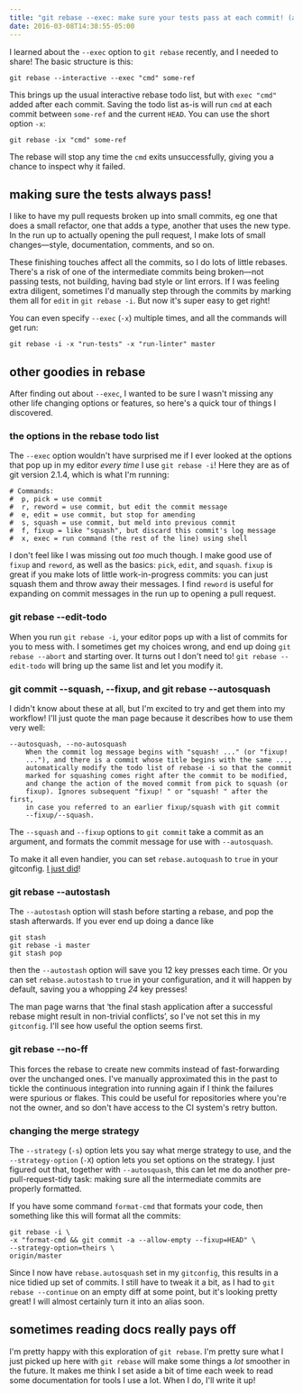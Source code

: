 ```yaml
---
title: "git rebase --exec: make sure your tests pass at each commit! (and other rebase goodies)"
date: 2016-03-08T14:38:55-05:00
---
```



I learned about the `--exec` option to `git rebase` recently, and I needed to
share! The basic structure is this:

~~~
git rebase --interactive --exec "cmd" some-ref
~~~

This brings up the usual interactive rebase todo list, but with `exec "cmd"`
added after each commit. Saving the todo list as-is will run `cmd` at each
commit between `some-ref` and the current `HEAD`. You can use the short option
`-x`:

~~~
git rebase -ix "cmd" some-ref
~~~

The rebase will stop any time the `cmd` exits unsuccessfully, giving you a
chance to inspect why it failed.


## making sure the tests always pass!

I like to have my pull requests broken up into small commits, eg one that does
a small refactor, one that adds a type, another that uses the new type. In the
run up to actually opening the pull request, I make lots of small
changes—style, documentation, comments, and so on.

These finishing touches affect all the commits, so I do lots of little rebases.
There's a risk of one of the intermediate commits being broken—not passing
tests, not building, having bad style or lint errors. If I was feeling extra
diligent, sometimes I'd manually step through the commits by marking them all
for `edit` in `git rebase -i`. But now it's super easy to get right!

You can even specify `--exec` (`-x`) multiple times, and all the commands will
get run:

~~~
git rebase -i -x "run-tests" -x "run-linter" master
~~~


## other goodies in rebase

After finding out about `--exec`, I wanted to be sure I wasn't missing any
other life changing options or features, so here's a quick tour of things I
discovered.


### the options in the rebase todo list

The `--exec` option wouldn't have surprised me if I ever looked at the options
that pop up in my editor *every time* I use `git rebase -i`! Here they are as
of git version 2.1.4, which is what I'm running:

~~~
# Commands:
#  p, pick = use commit
#  r, reword = use commit, but edit the commit message
#  e, edit = use commit, but stop for amending
#  s, squash = use commit, but meld into previous commit
#  f, fixup = like "squash", but discard this commit's log message
#  x, exec = run command (the rest of the line) using shell
~~~

I don't feel like I was missing out *too* much though. I make good use of
`fixup` and `reword`, as well as the basics: `pick`, `edit`, and `squash`.
`fixup` is great if you make lots of little work-in-progress commits: you can
just squash them and throw away their messages. I find `reword` is useful for
expanding on commit messages in the run up to opening a pull request.


### git rebase --edit-todo

When you run `git rebase -i`, your editor pops up with a list of commits for
you to mess with. I sometimes get my choices wrong, and end up doing `git
rebase --abort` and starting over. It turns out I don't need to! `git rebase
--edit-todo` will bring up the same list and let you modify it.


### git commit --squash, --fixup, and git rebase --autosquash

I didn't know about these at all, but I'm excited to try and get them into my
workflow! I'll just quote the man page because it describes how to use them
very well:

~~~
--autosquash, --no-autosquash
    When the commit log message begins with "squash! ..." (or "fixup!
    ..."), and there is a commit whose title begins with the same ...,
    automatically modify the todo list of rebase -i so that the commit
    marked for squashing comes right after the commit to be modified,
    and change the action of the moved commit from pick to squash (or
    fixup). Ignores subsequent "fixup! " or "squash! " after the first,
    in case you referred to an earlier fixup/squash with git commit
    --fixup/--squash.
~~~

The `--squash` and `--fixup` options to `git commit` take a commit as an
argument, and formats the commit message for use with `--autosquash`.

To make it all even handier, you can set `rebase.autoquash` to `true` in your
gitconfig. [I just did][commit]!

[commit]: https://github.com/kamalmarhubi/dotfiles-git/commit/dee6b4912c077bd06404937854ba053c16f8b880


### git rebase --autostash

The `--autostash` option will stash before starting a rebase, and pop the stash
afterwards. If you ever end up doing a dance like

~~~
git stash
git rebase -i master
git stash pop
~~~

then the `--autostash` option will save you 12 key presses each time. Or you
can set `rebase.autostash` to `true` in your configuration, and it will happen
by default, saving you a whopping *24* key presses!

The man page warns that ‘the final stash application after a successful rebase
might result in non-trivial conflicts’, so I've not set this in my `gitconfig`.
I'll see how useful the option seems first.


### git rebase --no-ff

This forces the rebase to create new commits instead of fast-forwarding over
the unchanged ones. I've manually approximated this in the past to tickle the
continuous integration into running again if I think the failures were spurious
or flakes. This could be useful for repositories where you're not the owner,
and so don't have access to the CI system's retry button.


### changing the merge strategy

The `--strategy` (`-s`) option lets you say what merge strategy to use, and the
`--strategy-option` (`-X`) option lets you set options on the strategy. I just
figured out that, together with `--autosquash`, this can let me do another
pre-pull-request-tidy task: making sure all the intermediate commits are
properly formatted.

If you have some command `format-cmd` that formats your code, then something
like this will format all the commits:

~~~
git rebase -i \
-x "format-cmd && git commit -a --allow-empty --fixup=HEAD" \
--strategy-option=theirs \
origin/master
~~~

Since I now have `rebase.autosquash` set in my `gitconfig`, this results in a
nice tidied up set of commits. I still have to tweak it a bit, as I had to `git
rebase --continue` on an empty diff at some point, but it's looking pretty
great! I will almost certainly turn it into an alias soon.


## sometimes reading docs really pays off

I'm pretty happy with this exploration of `git rebase`.  I'm pretty sure what I
just picked up here with `git rebase` will make some things a *lot* smoother in
the future. It makes me think I set aside a bit of time each week to read some
documentation for tools I use a lot. When I do, I'll write it up!
